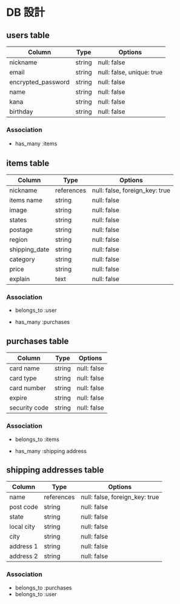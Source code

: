 # DB 設計
## users table

| Column             | Type                | Options                   |
|--------------------|---------------------|---------------------------|
| nickname           | string              | null: false               |
| email              | string              | null: false, unique: true |
| encrypted_password | string              | null: false               |
| name               | string              | null: false               |
| kana               | string              | null: false               | 
| birthday           | string              | null: false               |


### Association

* has_many :items
　
## items table

| Column                              | Type       | Options                        |
|-------------------------------------|------------|--------------------------------|
| nickname                            | references | null: false, foreign_key: true |   
| items name                          | string     | null: false                    | 
| image                               | string     | null: false                    | 
| states                              | string     | null: false                    | 
| postage                             | string     | null: false                    | 
| region                              | string     | null: false                    | 
| shipping_date                       | string     | null: false                    |
| category                            | string     | null: false                    |
| price                               | string     | null: false                    |
| explain                             | text       | null: false                    |   

### Association

- belongs_to :user
* has_many :purchases

## purchases table

| Column        | Type       | Options                        |
|---------------|------------|--------------------------------|
| card name     | string     | null: false                    |
| card type     | string     | null: false                    |
| card number   | string     | null: false                    |
| expire        | string     | null: false                    |
| security code | string     | null: false                    |

### Association

- belongs_to :items
* has_many :shipping address

## shipping addresses table

| Column      | Type       | Options                        |
|-------------|------------|--------------------------------|
| name        | references | null: false, foreign_key: true |
| post code   | string     | null: false                    |
| state       | string     | null: false                    |
| local city  | string     | null: false                    |
| city        | string     | null: false                    | 
| address 1   | string     | null: false                    |  
| address 2   | string     | null: false                    | 

### Association

- belongs_to :purchases
- belongs_to :user